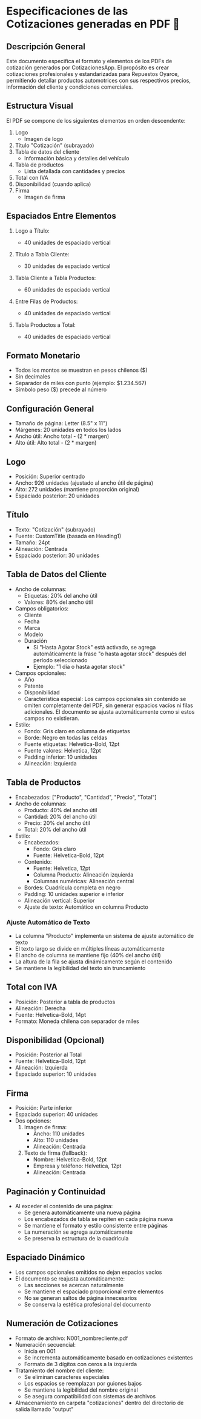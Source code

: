 # Especificaciones de las Cotizaciones generadas en PDF 📄

## Descripción General

Este documento especifica el formato y elementos de los PDFs de cotización generados por CotizacionesApp. El propósito es crear cotizaciones profesionales y estandarizadas para Repuestos Oyarce, permitiendo detallar productos automotrices con sus respectivos precios, información del cliente y condiciones comerciales.

## Estructura Visual

El PDF se compone de los siguientes elementos en orden descendente:

1. Logo
     - Imagen de logo
2. Título "Cotización" (subrayado)
3. Tabla de datos del cliente
   - Información básica y detalles del vehículo
4. Tabla de productos
   - Lista detallada con cantidades y precios
5. Total con IVA
6. Disponibilidad (cuando aplica)
7. Firma
      - Imagen de firma

## Espaciados Entre Elementos

1. Logo a Título:
   - 40 unidades de espaciado vertical

2. Título a Tabla Cliente:
   - 30 unidades de espaciado vertical

3. Tabla Cliente a Tabla Productos:
   - 60 unidades de espaciado vertical

4. Entre Filas de Productos:
   - 40 unidades de espaciado vertical

5. Tabla Productos a Total:
   - 40 unidades de espaciado vertical

## Formato Monetario

- Todos los montos se muestran en pesos chilenos ($)
- Sin decimales
- Separador de miles con punto (ejemplo: $1.234.567)
- Símbolo peso ($) precede al número

## Configuración General

- Tamaño de página: Letter (8.5" x 11")
- Márgenes: 20 unidades en todos los lados
- Ancho útil: Ancho total - (2 * margen)
- Alto útil: Alto total - (2 * margen)

## Logo

- Posición: Superior centrado
- Ancho: 926 unidades (ajustado al ancho útil de página)
- Alto: 272 unidades (mantiene proporción original)
- Espaciado posterior: 20 unidades

## Título

- Texto: "Cotización" (subrayado)
- Fuente: CustomTitle (basada en Heading1)
- Tamaño: 24pt
- Alineación: Centrada
- Espaciado posterior: 30 unidades

## Tabla de Datos del Cliente

- Ancho de columnas:
  - Etiquetas: 20% del ancho útil
  - Valores: 80% del ancho útil
- Campos obligatorios:
  - Cliente
  - Fecha
  - Marca
  - Modelo
  - Duración
    - Si "Hasta Agotar Stock" está activado, se agrega automáticamente la frase "o hasta agotar stock" después del período seleccionado
    - Ejemplo: "1 día o hasta agotar stock"
- Campos opcionales:
  - Año
  - Patente
  - Disponibilidad
  - Característica especial: Los campos opcionales sin contenido se omiten completamente del PDF, sin generar espacios vacíos ni filas adicionales. El documento se ajusta automáticamente como si estos campos no existieran.
- Estilo:
  - Fondo: Gris claro en columna de etiquetas
  - Borde: Negro en todas las celdas
  - Fuente etiquetas: Helvetica-Bold, 12pt
  - Fuente valores: Helvetica, 12pt
  - Padding inferior: 10 unidades
  - Alineación: Izquierda

## Tabla de Productos

- Encabezados: ["Producto", "Cantidad", "Precio", "Total"]
- Ancho de columnas:
  - Producto: 40% del ancho útil
  - Cantidad: 20% del ancho útil
  - Precio: 20% del ancho útil
  - Total: 20% del ancho útil
- Estilo:
  - Encabezados:
    - Fondo: Gris claro
    - Fuente: Helvetica-Bold, 12pt
  - Contenido:
    - Fuente: Helvetica, 12pt
    - Columna Producto: Alineación izquierda
    - Columnas numéricas: Alineación central
  - Bordes: Cuadrícula completa en negro
  - Padding: 10 unidades superior e inferior
  - Alineación vertical: Superior
  - Ajuste de texto: Automático en columna Producto

### Ajuste Automático de Texto

- La columna "Producto" implementa un sistema de ajuste automático de texto
- El texto largo se divide en múltiples líneas automáticamente
- El ancho de columna se mantiene fijo (40% del ancho útil)
- La altura de la fila se ajusta dinámicamente según el contenido
- Se mantiene la legibilidad del texto sin truncamiento

## Total con IVA

- Posición: Posterior a tabla de productos
- Alineación: Derecha
- Fuente: Helvetica-Bold, 14pt
- Formato: Moneda chilena con separador de miles

## Disponibilidad (Opcional)

- Posición: Posterior al Total
- Fuente: Helvetica-Bold, 12pt
- Alineación: Izquierda
- Espaciado superior: 10 unidades

## Firma

- Posición: Parte inferior
- Espaciado superior: 40 unidades
- Dos opciones:
  1. Imagen de firma:
     - Ancho: 110 unidades
     - Alto: 110 unidades
     - Alineación: Centrada
  2. Texto de firma (fallback):
     - Nombre: Helvetica-Bold, 12pt
     - Empresa y teléfono: Helvetica, 12pt
     - Alineación: Centrada

## Paginación y Continuidad

- Al exceder el contenido de una página:
  - Se genera automáticamente una nueva página
  - Los encabezados de tabla se repiten en cada página nueva
  - Se mantiene el formato y estilo consistente entre páginas
  - La numeración se agrega automáticamente
  - Se preserva la estructura de la cuadrícula

## Espaciado Dinámico

- Los campos opcionales omitidos no dejan espacios vacíos
- El documento se reajusta automáticamente:
  - Las secciones se acercan naturalmente
  - Se mantiene el espaciado proporcional entre elementos
  - No se generan saltos de página innecesarios
  - Se conserva la estética profesional del documento

## Numeración de Cotizaciones

- Formato de archivo: N001_nombrecliente.pdf
- Numeración secuencial:
  - Inicia en 001
  - Se incrementa automáticamente basado en cotizaciones existentes
  - Formato de 3 dígitos con ceros a la izquierda
- Tratamiento del nombre del cliente:
  - Se eliminan caracteres especiales
  - Los espacios se reemplazan por guiones bajos
  - Se mantiene la legibilidad del nombre original
  - Se asegura compatibilidad con sistemas de archivos
- Almacenamiento en carpeta "cotizaciones" dentro del directorio de salida llamado "output"
